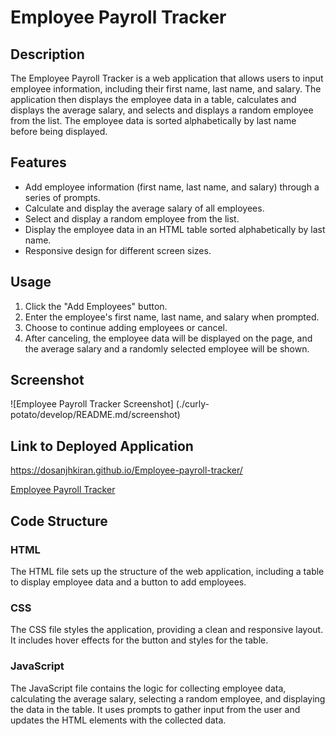 # Employee Payroll Tracker

## Description

The Employee Payroll Tracker is a web application that allows users to input employee information, including their first name, last name, and salary. The application then displays the employee data in a table, calculates and displays the average salary, and selects and displays a random employee from the list. The employee data is sorted alphabetically by last name before being displayed.

## Features

- Add employee information (first name, last name, and salary) through a series of prompts.
- Calculate and display the average salary of all employees.
- Select and display a random employee from the list.
- Display the employee data in an HTML table sorted alphabetically by last name.
- Responsive design for different screen sizes.

## Usage

1. Click the "Add Employees" button.
2. Enter the employee's first name, last name, and salary when prompted.
3. Choose to continue adding employees or cancel.
4. After canceling, the employee data will be displayed on the page, and the average salary and a randomly selected employee will be shown.

## Screenshot

![Employee Payroll Tracker Screenshot]
(./curly-potato/develop/README.md/screenshot)

## Link to Deployed Application

 https://dosanjhkiran.github.io/Employee-payroll-tracker/

[Employee Payroll Tracker](http://127.0.0.1:5500/Develop/index.html)

## Code Structure

### HTML

The HTML file sets up the structure of the web application, including a table to display employee data and a button to add employees.

### CSS

The CSS file styles the application, providing a clean and responsive layout. It includes hover effects for the button and styles for the table.

### JavaScript

The JavaScript file contains the logic for collecting employee data, calculating the average salary, selecting a random employee, and displaying the data in the table. It uses prompts to gather input from the user and updates the HTML elements with the collected data.

